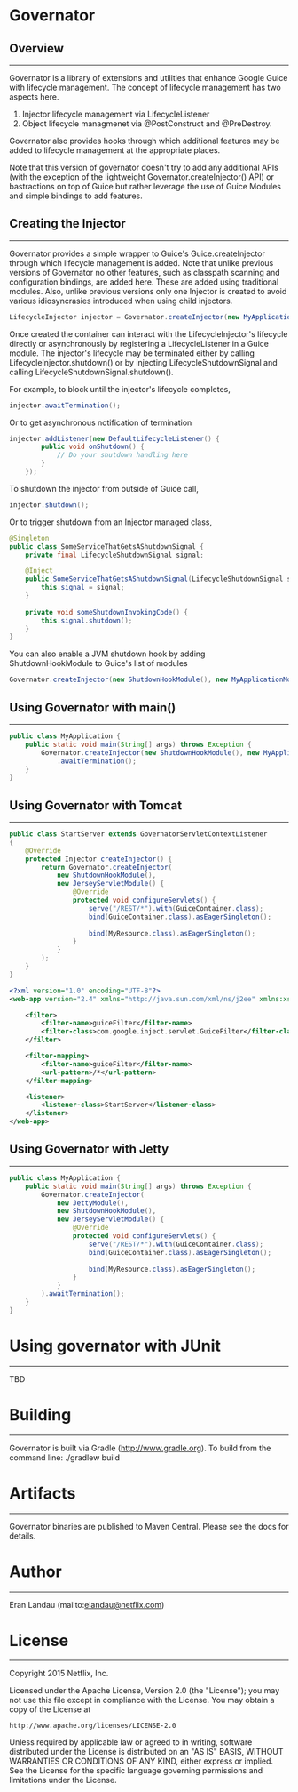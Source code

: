 # Governator
## Overview
-----------
Governator is a library of extensions and utilities that enhance Google Guice with
lifecycle management.  The concept of lifecycle management has two aspects here.
1.  Injector lifecycle management via LifecycleListener
2.  Object lifecycle managmenet via @PostConstruct and @PreDestroy.

Governator also provides hooks through which additional features may be added to 
lifecycle management at the appropriate places. 

Note that this version of governator doesn't try to add any additional APIs (with the exception of the lightweight Governator.createInjector() API) or bastractions on top of Guice but rather leverage the use of Guice Modules and simple bindings to add features.

## Creating the Injector
---------------------
Governator provides a simple wrapper to Guice's Guice.createInjector through which lifecycle management is added.  Note that unlike previous versions of Governator no other features, such as classpath scanning and configuration bindings, are added here.  These are added using traditional modules.  Also, unlike previous versions only one Injector is created to avoid various idiosyncrasies introduced when using child injectors. 

```java
LifecycleInjector injector = Governator.createInjector(new MyApplicationModule());
```

Once created the container can interact with the LifecycleInjector's lifecycle 
directly or asynchronously by registering a LifecycleListener in a Guice module.  The
injector's lifecycle may be terminated either by calling LifecycleInjector.shutdown()
or by injecting LifecycleShutdownSignal and calling LifecycleShutdownSignal.shutdown().

For example, to block until the injector's lifecycle completes,

```java
injector.awaitTermination();
```

Or to get asynchronous notification of termination
```java
injector.addListener(new DefaultLifecycleListener() {
        public void onShutdown() {
            // Do your shutdown handling here
        }
    });
```

To shutdown the injector from outside of Guice call,
```java
injector.shutdown();
```

Or to trigger shutdown from an Injector managed class,
```java
@Singleton
public class SomeServiceThatGetsAShutdownSignal {
    private final LifecycleShutdownSignal signal;

    @Inject
    public SomeServiceThatGetsAShutdownSignal(LifecycleShutdownSignal signal) {
    	this.signal = signal;
    }
    
    private void someShutdownInvokingCode() {
        this.signal.shutdown();
    }
}
```

You can also enable a JVM shutdown hook by adding ShutdownHookModule to Guice's list of modules 
```java
Governator.createInjector(new ShutdownHookModule(), new MyApplicationModule());
```

## Using Governator with main()
----------------------------------
```java
public class MyApplication {
	public static void main(String[] args) throws Exception {
		Governator.createInjector(new ShutdownHookModule(), new MyApplicationModule())
			.awaitTermination();
	}
}
```

## Using Governator with Tomcat
----------------------------
```java
public class StartServer extends GovernatorServletContextListener
{
    @Override
    protected Injector createInjector() {
        return Governator.createInjector(
        	new ShutdownHookModule(),
            new JerseyServletModule() {
                @Override
                protected void configureServlets() {
                    serve("/REST/*").with(GuiceContainer.class);
                    bind(GuiceContainer.class).asEagerSingleton();
                    
                    bind(MyResource.class).asEagerSingleton();
                }
            }
        );
    }
}
```

```xml
<?xml version="1.0" encoding="UTF-8"?>
<web-app version="2.4" xmlns="http://java.sun.com/xml/ns/j2ee" xmlns:xsi="http://www.w3.org/2001/XMLSchema-instance" xsi:schemaLocation="http://java.sun.com/xml/ns/j2ee/web-app_2_4.xsd">

    <filter>
        <filter-name>guiceFilter</filter-name>
        <filter-class>com.google.inject.servlet.GuiceFilter</filter-class>
    </filter>

    <filter-mapping>
        <filter-name>guiceFilter</filter-name>
        <url-pattern>/*</url-pattern>
    </filter-mapping>

    <listener>
        <listener-class>StartServer</listener-class>
    </listener>
</web-app>
```

## Using Governator with Jetty
---------------------------
```java
public class MyApplication {
	public static void main(String[] args) throws Exception {
		Governator.createInjector(
		    new JettyModule(),
        	new ShutdownHookModule(),
            new JerseyServletModule() {
                @Override
                protected void configureServlets() {
                    serve("/REST/*").with(GuiceContainer.class);
                    bind(GuiceContainer.class).asEagerSingleton();
                    
                    bind(MyResource.class).asEagerSingleton();
                }
            }
        ).awaitTermination();
    }
}
```

# Using governator with JUnit
--------------------------------
TBD

# Building
-----------

Governator is built via Gradle (http://www.gradle.org). To build from the command line:
    ./gradlew build

# Artifacts
-----------

Governator binaries are published to Maven Central. Please see the docs for details.

# Author
-----------

Eran Landau (mailto:elandau@netflix.com)

# License
-----------

Copyright 2015 Netflix, Inc.

Licensed under the Apache License, Version 2.0 (the "License");
you may not use this file except in compliance with the License.
You may obtain a copy of the License at

    http://www.apache.org/licenses/LICENSE-2.0

Unless required by applicable law or agreed to in writing, software
distributed under the License is distributed on an "AS IS" BASIS,
WITHOUT WARRANTIES OR CONDITIONS OF ANY KIND, either express or implied.
See the License for the specific language governing permissions and
limitations under the License.
